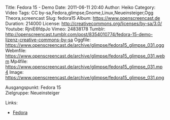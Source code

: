 Title: Fedora 15 - Demo
Date: 2011-06-11 20:40
Author: Heiko
Category: Video
Tags: CC by-sa,Fedora,glimpse,Gnome,Linux,Neueinsteiger,Ogg Theora,screencast
Slug: fedora15
Album: https://www.openscreencast.de
Duration: 214000
License: http://creativecommons.org/licenses/by-sa/3.0/
Youtube: RjniE6fdpJo
Vimeo: 24838178
Tumblr: http://openscreencast.tumblr.com/post/8354010774/fedora-15-demo-lizenz-creative-commons-by-sa
Oggfile: https://www.openscreencast.de/archive/glimpse/fedora15_glimpse_031.ogg
Webmfile: https://www.openscreencast.de/archive/glimpse/fedora15_glimpse_031.webm
Mp4file: https://www.openscreencast.de/archive/glimpse/fedora15_glimpse_031.mp4
Image: https://www.openscreencast.de/archive/glimpse/fedora15_glimpse_031.png

Ausgangspunkt: Fedora 15  
Zielgruppe: Neueinsteiger  

Links:

  * [Fedora](http://fedoraproject.org/ "Link zu fedoraproject.org" )

